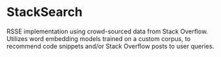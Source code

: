 # StackSearch
RSSE implementation using crowd-sourced data from Stack Overflow. 
Utilizes word embedding models trained on a custom corpus, to recommend code snippets and/or Stack Overflow posts to user queries.
